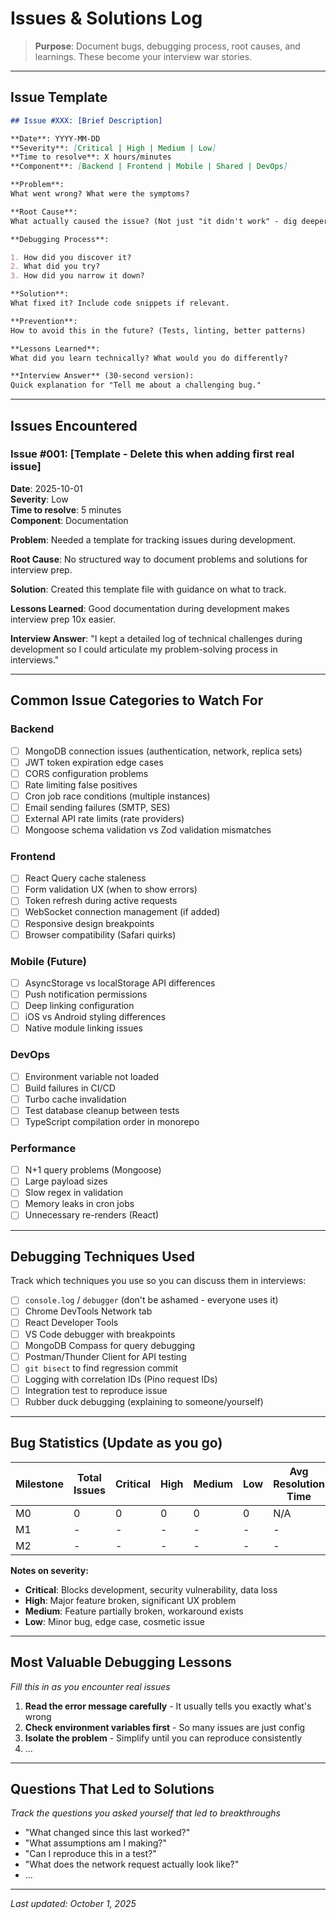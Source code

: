 # Issues & Solutions Log

> **Purpose**: Document bugs, debugging process, root causes, and learnings.
> These become your interview war stories.

---

## Issue Template

```markdown
## Issue #XXX: [Brief Description]

**Date**: YYYY-MM-DD
**Severity**: [Critical | High | Medium | Low]
**Time to resolve**: X hours/minutes
**Component**: [Backend | Frontend | Mobile | Shared | DevOps]

**Problem**:
What went wrong? What were the symptoms?

**Root Cause**:
What actually caused the issue? (Not just "it didn't work" - dig deeper)

**Debugging Process**:

1. How did you discover it?
2. What did you try?
3. How did you narrow it down?

**Solution**:
What fixed it? Include code snippets if relevant.

**Prevention**:
How to avoid this in the future? (Tests, linting, better patterns)

**Lessons Learned**:
What did you learn technically? What would you do differently?

**Interview Answer** (30-second version):
Quick explanation for "Tell me about a challenging bug."
```

---

## Issues Encountered

### Issue #001: [Template - Delete this when adding first real issue]

**Date**: 2025-10-01  
**Severity**: Low  
**Time to resolve**: 5 minutes  
**Component**: Documentation

**Problem**:
Needed a template for tracking issues during development.

**Root Cause**:
No structured way to document problems and solutions for interview prep.

**Solution**:
Created this template file with guidance on what to track.

**Lessons Learned**:
Good documentation during development makes interview prep 10x easier.

**Interview Answer**:
"I kept a detailed log of technical challenges during development so I could articulate my problem-solving process in interviews."

---

## Common Issue Categories to Watch For

### Backend

- [ ] MongoDB connection issues (authentication, network, replica sets)
- [ ] JWT token expiration edge cases
- [ ] CORS configuration problems
- [ ] Rate limiting false positives
- [ ] Cron job race conditions (multiple instances)
- [ ] Email sending failures (SMTP, SES)
- [ ] External API rate limits (rate providers)
- [ ] Mongoose schema validation vs Zod validation mismatches

### Frontend

- [ ] React Query cache staleness
- [ ] Form validation UX (when to show errors)
- [ ] Token refresh during active requests
- [ ] WebSocket connection management (if added)
- [ ] Responsive design breakpoints
- [ ] Browser compatibility (Safari quirks)

### Mobile (Future)

- [ ] AsyncStorage vs localStorage API differences
- [ ] Push notification permissions
- [ ] Deep linking configuration
- [ ] iOS vs Android styling differences
- [ ] Native module linking issues

### DevOps

- [ ] Environment variable not loaded
- [ ] Build failures in CI/CD
- [ ] Turbo cache invalidation
- [ ] Test database cleanup between tests
- [ ] TypeScript compilation order in monorepo

### Performance

- [ ] N+1 query problems (Mongoose)
- [ ] Large payload sizes
- [ ] Slow regex in validation
- [ ] Memory leaks in cron jobs
- [ ] Unnecessary re-renders (React)

---

## Debugging Techniques Used

Track which techniques you use so you can discuss them in interviews:

- [ ] `console.log` / `debugger` (don't be ashamed - everyone uses it)
- [ ] Chrome DevTools Network tab
- [ ] React Developer Tools
- [ ] VS Code debugger with breakpoints
- [ ] MongoDB Compass for query debugging
- [ ] Postman/Thunder Client for API testing
- [ ] `git bisect` to find regression commit
- [ ] Logging with correlation IDs (Pino request IDs)
- [ ] Integration test to reproduce issue
- [ ] Rubber duck debugging (explaining to someone/yourself)

---

## Bug Statistics (Update as you go)

| Milestone | Total Issues | Critical | High | Medium | Low | Avg Resolution Time |
| --------- | ------------ | -------- | ---- | ------ | --- | ------------------- |
| M0        | 0            | 0        | 0    | 0      | 0   | N/A                 |
| M1        | -            | -        | -    | -      | -   | -                   |
| M2        | -            | -        | -    | -      | -   | -                   |

**Notes on severity:**

- **Critical**: Blocks development, security vulnerability, data loss
- **High**: Major feature broken, significant UX problem
- **Medium**: Feature partially broken, workaround exists
- **Low**: Minor bug, edge case, cosmetic issue

---

## Most Valuable Debugging Lessons

_Fill this in as you encounter real issues_

1. **Read the error message carefully** - It usually tells you exactly what's wrong
2. **Check environment variables first** - So many issues are just config
3. **Isolate the problem** - Simplify until you can reproduce consistently
4. ...

---

## Questions That Led to Solutions

_Track the questions you asked yourself that led to breakthroughs_

- "What changed since this last worked?"
- "What assumptions am I making?"
- "Can I reproduce this in a test?"
- "What does the network request actually look like?"
- ...

---

_Last updated: October 1, 2025_
